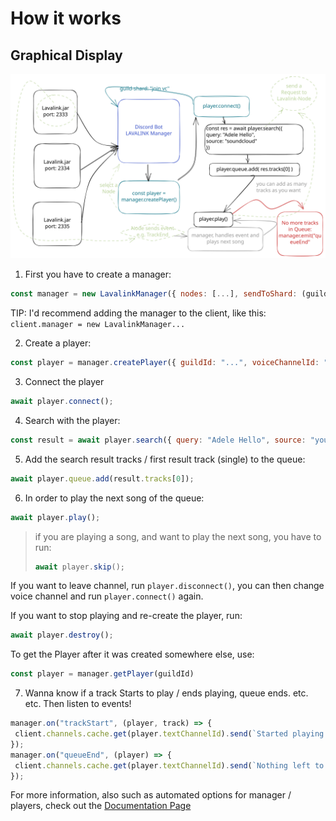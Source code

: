 # How it works

## Graphical Display

<img src="../.gitbook/assets/file.excalidraw.svg" alt="How a Lavalink Client works (roughly)" class="gitbook-drawing">

1. First you have to create a manager:

```javascript
const manager = new LavalinkManager({ nodes: [...], sendToShard: (guildId, payload) => client.guilds.cache.get(guildId)?.shard?.send(payload), });
```

TIP: I'd recommend adding the manager to the client, like this: `client.manager = new LavalinkManager...`

2. Create a player:&#x20;

```javascript
const player = manager.createPlayer({ guildId: "...", voiceChannelId: "..." });
```

3. &#x20;Connect the player&#x20;

```javascript
await player.connect();
```

4. Search with the player:

```javascript
const result = await player.search({ query: "Adele Hello", source: "youtube" }, interaction.user);
```

5. Add the search result tracks / first result track (single) to the queue:

```javascript
await player.queue.add(result.tracks[0]);
```

6. In order to play the next song of the queue:

```javascript
await player.play();
```

> if you are playing a song, and want to play the next song, you have to run:
>
> ```javascript
> await player.skip();
> ```

If you want to leave channel, run `player.disconnect()`, you can then change voice channel and run `player.connect()` again.

If you want to stop playing and re-create the player, run:

```javascript
await player.destroy();
```

To get the Player after it was created somewhere else, use:

```javascript
const player = manager.getPlayer(guildId)
```

7. Wanna know if a track Starts to play / ends playing, queue ends. etc. etc. Then listen to events!

```javascript
manager.on("trackStart", (player, track) => {
 client.channels.cache.get(player.textChannelId).send(`Started playing ${track.info.title}`})
});
manager.on("queueEnd", (player) => { 
 client.channels.cache.get(player.textChannelId).send(`Nothing left to play`})
}); 
```

For more information, also such as automated options for manager / players, check out the [Documentation Page](../docs.md)
